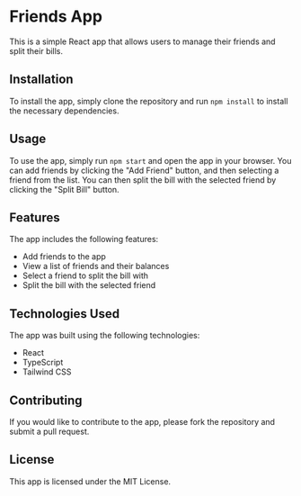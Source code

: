 # Friends App

This is a simple React app that allows users to manage their friends and split their bills.

## Installation

To install the app, simply clone the repository and run `npm install` to install the necessary dependencies.

## Usage

To use the app, simply run `npm start` and open the app in your browser. You can add friends by clicking the "Add Friend" button, and then selecting a friend from the list. You can then split the bill with the selected friend by clicking the "Split Bill" button.

## Features

The app includes the following features:

- Add friends to the app
- View a list of friends and their balances
- Select a friend to split the bill with
- Split the bill with the selected friend

## Technologies Used

The app was built using the following technologies:

- React
- TypeScript
- Tailwind CSS

## Contributing

If you would like to contribute to the app, please fork the repository and submit a pull request.

## License

This app is licensed under the MIT License.
